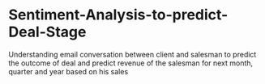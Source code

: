 # Sentiment-Analysis-to-predict-Deal-Stage
Understanding email conversation between client and salesman to predict the outcome of deal and predict revenue of the salesman for next month, quarter and year based on his sales 
